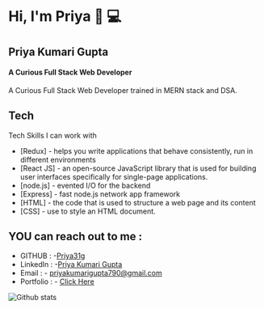 # Hi, I'm Priya 👋  💻

## Priya  Kumari Gupta
#### A Curious  Full Stack Web Developer 



A  Curious Full Stack Web Developer trained in MERN stack and DSA.

## Tech

Tech Skills I can work with 


 -  [Redux] - helps you write applications that behave consistently, run in different environments
- [React JS] - an open-source JavaScript library that is used for building user interfaces specifically for single-page applications. 
- [node.js] - evented I/O for the backend
- [Express] - fast node.js network app framework
- [HTML] - the code that is used to structure a web page and its content
- [CSS] - use to style an HTML document.

 ## YOU can reach out to me  :
- GITHUB : -[Priya31g](https://github.com/Priya31g)
- LinkedIn : -[Priya Kumari Gupta](linkedin.com/in/priya-kumari-gupta)
- Email : - priyakumarigupta790@gmail.com
- Portfolio : - [Click Here](https://priya-kumarigupta-portfolio-6jg6uvhcn-priyakumarigupta.vercel.app)

![Github stats](https://github-readme-stats.vercel.app/api?username=Priya31g)
